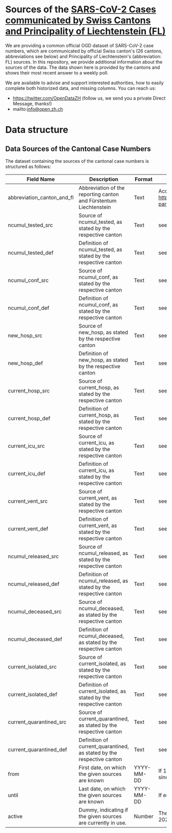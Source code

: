 # Sources of the [SARS-CoV-2 Cases communicated by Swiss Cantons and Principality of Liechtenstein (FL)](https://github.com/openZH/covid_19)
We are providing a common official OGD dataset of SARS-CoV-2 case numbers, which are communicated by official Swiss canton's (26 cantons, abbreviations see below) and Principality of Liechtenstein's (abbreviation: FL) sources. In this repository, we provide additional information about the sources of the data. The data shown here is provided by the cantons and shows their most recent answer to a weekly poll.

We are available to advise and support interested authorities, how to easily complete both historized data, and missing columns. You can reach us:
- https://twitter.com/OpenDataZH (follow us, we send you a private Direct Message, thanks!)
- mailto:info@open.zh.ch

# Data structure

## Data Sources of the Cantonal Case Numbers
The dataset containing the sources of the cantonal case numbers is structured as follows:

| Field Name                 | Description                                                           | Format     | Note                                                                                                      |
|----------------------------|-----------------------------------------------------------------------|------------|-----------------------------------------------------------------------------------------------------------|
| abbreviation_canton_and_fl | Abbreviation of the reporting canton and Fürstentum Liechtenstein     | Text       | Accessible via https://www.parlament.ch/de/%C3%BCber-das-parlament/parlamentsw%C3%B6rterbuch/abkuerzungen |
| ncumul_tested_src          | Source of ncumul_tested, as stated by the respective canton           | Text       | see source descriptions for further information                                                           |
| ncumul_tested_def          | Definition of ncumul_tested, as stated by the respective canton       | Text       | see source descriptions for further information                                                           |
| ncumul_conf_src            | Source of ncumul_conf, as stated by the respective canton             | Text       | see source descriptions for further information                                                           |
| ncumul_conf_def            | Definition of ncumul_conf, as stated by the respective canton         | Text       | see source descriptions for further information                                                           |
| new_hosp_src               | Source of new_hosp, as stated by the respective canton                | Text       | see source descriptions for further information                                                           |
| new_hosp_def               | Definition of new_hosp, as stated by the respective canton            | Text       | see source descriptions for further information                                                           |
| current_hosp_src           | Source of current_hosp, as stated by the respective canton            | Text       | see source descriptions for further information                                                           |
| current_hosp_def           | Definition of current_hosp, as stated by the respective canton        | Text       | see source descriptions for further information                                                           |
| current_icu_src            | Source of current_icu, as stated by the respective canton             | Text       | see source descriptions for further information                                                           |
| current_icu_def            | Definition of current_icu, as stated by the respective canton         | Text       | see source descriptions for further information                                                           |
| current_vent_src           | Source of current_vent, as stated by the respective canton            | Text       | see source descriptions for further information                                                           |
| current_vent_def           | Definition of current_vent, as stated by the respective canton        | Text       | see source descriptions for further information                                                           |
| ncumul_released_src        | Source of ncumul_released, as stated by the respective canton         | Text       | see source descriptions for further information                                                           |
| ncumul_released_def        | Definition of ncumul_released, as stated by the respective canton     | Text       | see source descriptions for further information                                                           |
| ncumul_deceased_src        | Source of ncumul_deceased, as stated by the respective canton         | Text       | see source descriptions for further information                                                           |
| ncumul_deceased_def        | Definition of ncumul_deceased, as stated by the respective canton     | Text       | see source descriptions for further information                                                           |
| current_isolated_src       | Source of current_isolated, as stated by the respective canton        | Text       | see source descriptions for further information                                                           |
| current_isolated_def       | Definition of current_isolated, as stated by the respective canton    | Text       | see source descriptions for further information                                                           |
| current_quarantined_src    | Source of current_quarantined, as stated by the respective canton     | Text       | see source descriptions for further information                                                           |
| current_quarantined_def    | Definition of current_quarantined, as stated by the respective canton | Text       | see source descriptions for further information                                                           |
| from                       | First date, on which the given sources are known                      | YYYY-MM-DD | If 1970-01-01, the given sources have been known since the first publication of the respective variable   |
| until                      | Last date, on which the given sources are known                       | YYYY-MM-DD | If empty, the given sources are known to this date                                                        |
| active                     | Dummy, indicating if the given sources are currently in use.          | Number     | The last survey was answered by the cantons between 2020-07-07 and 2020-07-17.                            |
